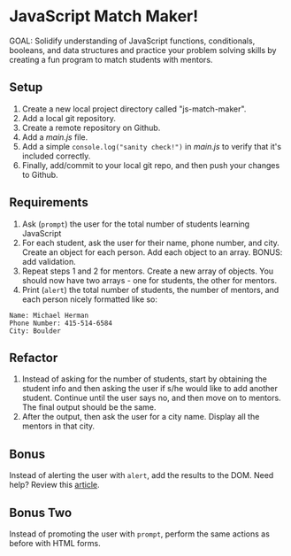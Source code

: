 # JavaScript Match Maker!

GOAL: Solidify understanding of JavaScript functions, conditionals, booleans, and data structures and practice your problem solving skills by creating a fun program to match students with mentors.

## Setup

1. Create a new local project directory called "js-match-maker".
1. Add a local git repository.
1. Create a remote repository on Github.
1. Add a *main.js* file.
1. Add a simple `console.log("sanity check!")` in *main.js* to verify that it's included correctly.
1. Finally, add/commit to your local git repo, and then push your changes to Github.

## Requirements

1. Ask (`prompt`) the user for the total number of students learning JavaScript
1. For each student, ask the user for their name, phone number, and city. Create an object for each person. Add each object to an array. BONUS: add validation.
1. Repeat steps 1 and 2 for mentors. Create a new array of objects. You should now have two arrays - one for students, the other for mentors.
1. Print (`alert`) the total number of students, the number of mentors, and each person nicely formatted like so:

  ```
  Name: Michael Herman
  Phone Number: 415-514-6584
  City: Boulder
  ```

## Refactor

1. Instead of asking for the number of students, start by obtaining the student info and then asking the user if s/he would like to add another student. Continue until the user says no, and then move on to mentors. The final output should be the same.
1. After the output, then ask the user for a city name. Display all the mentors in that city.

## Bonus

Instead of alerting the user with `alert`, add the results to the DOM. Need help? Review this [article](http://callmenick.com/post/basics-javascript-dom-manipulation).

## Bonus Two

Instead of promoting the user with `prompt`, perform the same actions as before with HTML forms.
